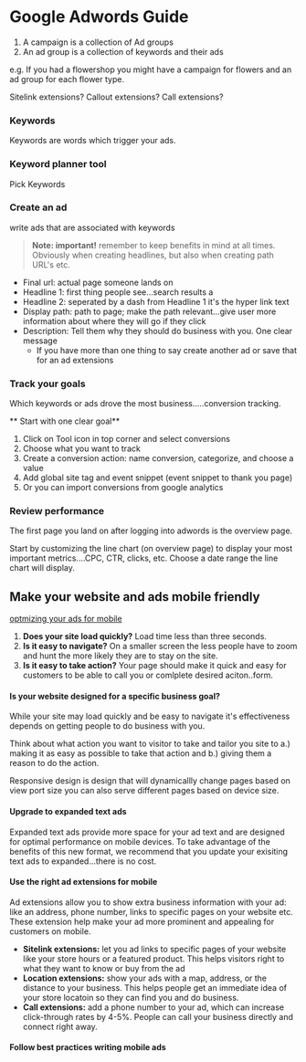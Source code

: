 # Google Adwords Guide

  1. A campaign is a collection of Ad groups
  2. An ad group is a collection of keywords and their ads
  
e.g. If you had a flowershop you might have a campaign for flowers and an ad group for each flower type.

Sitelink extensions?
Callout extensions?
Call extensions?

### Keywords

Keywords are words which trigger your ads.

### Keyword planner tool 

Pick Keywords

### Create an ad

write ads that are associated with keywords

> **Note: important!** remember to keep benefits in mind at all times. Obviously when creating headlines, but also when creating path URL's etc.

  * Final url: actual page someone lands on
  * Headline 1: first thing people see...search results a
  * Headline 2: seperated by a dash from Headline 1 it's the hyper link text
  * Display path: path to page; make the path relevant...give user more information about where they will go if they click
  * Description: Tell them why they should do business with you. One clear message
      * If you have more than one thing to say create another ad or save that for an ad extensions

### Track your goals

Which keywords or ads drove the most business.....conversion tracking.

** Start with one clear goal**

  1. Click on Tool icon in top corner and select conversions
  2. Choose what you want to track
  3. Create a conversion action: name conversion, categorize, and choose a value
  4. Add global site tag and event snippet (event snippet to thank you page)
  5. Or you can import conversions from google analytics
  
### Review performance

The first page you land on after logging into adwords is the overview page.

Start by customizing the line chart (on overview page) to display your most important metrics....CPC, CTR, clicks, etc.
Choose a date range the line chart will display.

## Make your website and ads mobile friendly

[optmizing your ads for mobile](https://support.google.com/adwords/answer/7324514)

  1. **Does your site load quickly?** Load time less than three seconds.
  2. **Is it easy to navigate?** On a smaller screen the less people have to zoom and hunt the more likely they are to stay on the site.
  3. **Is it easy to take action?** Your page should make it quick and easy for customers to be able to call you or comlplete desired aciton..form.
  
#### Is your website designed for a specific business goal?

While your site may load quickly and be easy to navigate it's effectiveness depends on getting people to do business with you.  

Think about what action you want to visitor to take and tailor you site to a.) making it as easy as possible to take that action and b.) giving
them a reason to do the action.

Responsive design is design that will dynamicallly change pages based on view port size you can also serve different pages based on device size.

#### Upgrade to expanded text ads

Expanded text ads provide more space for your ad text and are designed for optimal performance on mobile devices. To take advantage of the benefits
of this new format, we recommend that you update your exisiting text ads to expanded...there is no cost.

#### Use the right ad extensions for mobile

Ad extensions allow you to show extra business information with your ad: like an address, phone number, links to specific pages on your website etc.
These extension help make your ad more prominent and appealing for customers on mobile.

  * **Sitelink extensions:** let you ad links to specific pages of your website like your store hours or a featured product. This helps
    visitors right to what they want to know or buy from the ad
  * **Location extensions:** show your ads with a map, address, or the distance to your business. This helps people get an immediate idea of your
    store locatoin so they can find you and do business.
  * **Call extensions:** add a phone number to your ad, which can increase click-through rates by 4-5%. People can call your business directly and 
    connect right away.

#### Follow best practices writing mobile ads



